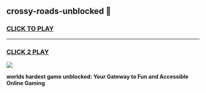 
## crossy-roads-unblocked 👋
<h3>
<a href="https://premium.freeplayer.one?title=crossy-roads-unblocked&ref=14F">CLICK TO PLAY</a></h3>
<hr>

<h3>
<a href="https://premium.freeplayer.one?title=crossy-roads-unblocked&ref=14F">CLICK 2 PLAY</a>
  
</h3>

<a href="https://premium.freeplayer.one?title=crossy-roads-unblocked&ref=12F/"><img src="https://clearcache.store/games.png"></a>


**worlds hardest game unblocked: Your Gateway to Fun and Accessible Online Gaming**
